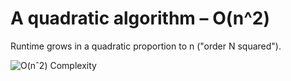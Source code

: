 # A quadratic algorithm – O(n^2)

Runtime grows in a quadratic proportion to n ("order N squared"). 

![O(nˆ2) Complexity](chart.png)
